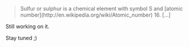 <blockquote cite="http://en.wikipedia.org/wiki/Sulfur">
    <p>
        Sulfur or sulphur is a chemical element with symbol S
        and [atomic number](http://en.wikipedia.org/wiki/Atomic_number) 16.
        [...]
    </p>
</blockquote>

Still working on it.

Stay tuned ;)
